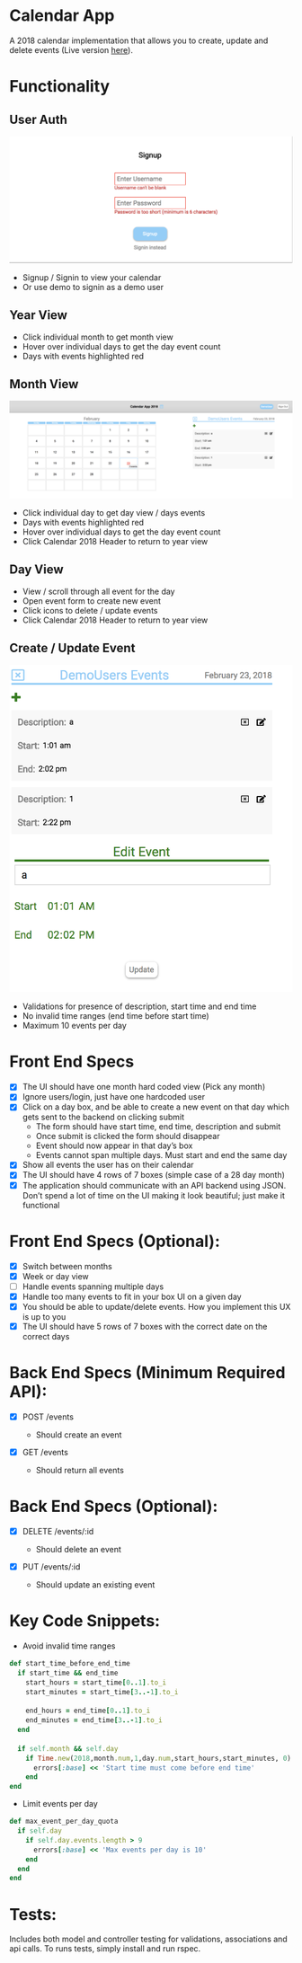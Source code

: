 # Calendar App
A 2018 calendar implementation that allows you to create, update and delete events (Live version [here](https://calendar2018.herokuapp.com/)).

# Functionality
## User Auth
![Optional Text](./app/assets/images/auth.png)
  * Signup / Signin to view your calendar
  * Or use demo to signin as a demo user

## Year View
  * Click individual month to get month view
  * Hover over individual days to get the day event count
  * Days with events highlighted red

## Month View
![Optional Text](./app/assets/images/hover.png)
  * Click individual day to get day view / days events
  * Days with events highlighted red
  * Hover over individual days to get the day event count
  * Click Calendar 2018 Header to return to year view

## Day View
  * View / scroll through all event for the day
  * Open event form to create new event
  * Click icons to delete / update events
  * Click Calendar 2018 Header to return to year view

## Create / Update Event
![Optional Text](./app/assets/images/edit.png)
  * Validations for presence of description, start time and end time
  * No invalid time ranges (end time before start time)
  * Maximum 10 events per day

# Front End Specs
 - [x] The UI should have one month hard coded view (Pick any month)
 - [x] Ignore users/login, just have one hardcoded user
 - [x] Click on a day box, and be able to create a new event on that day which gets sent to the backend on clicking submit
   * The form should have start time, end time, description and submit
   * Once submit is clicked the form should disappear
   * Event should now appear in that day’s box
   * Events cannot span multiple days. Must start and end the same day
 - [x] Show all events the user has on their calendar
 - [x] The UI should have 4 rows of 7 boxes (simple case of a 28 day month)
 - [x] The application should communicate with an API backend using JSON. Don’t spend a lot of time on the UI making it look beautiful; just make it functional

# Front End Specs (Optional):
- [x] Switch between months
- [x] Week or day view
- [ ] Handle events spanning multiple days
- [x] Handle too many events to fit in your box UI on a given day
- [x] You should be able to update/delete events. How you implement this UX is up to you
- [x] The UI should have 5 rows of 7 boxes with the correct date on the correct days

# Back End Specs (Minimum Required API):
- [x] POST /events
  * Should create an event

- [x] GET /events
  * Should return all events

# Back End Specs (Optional):
- [x] DELETE /events/:id
  * Should delete an event

- [x] PUT /events/:id
  * Should update an existing event

# Key Code Snippets:
* Avoid invalid time ranges
```ruby
def start_time_before_end_time
  if start_time && end_time
    start_hours = start_time[0..1].to_i
    start_minutes = start_time[3..-1].to_i

    end_hours = end_time[0..1].to_i
    end_minutes = end_time[3..-1].to_i
  end

  if self.month && self.day
    if Time.new(2018,month.num,1,day.num,start_hours,start_minutes, 0) > Time.new(2018,month.num,1,day.num,end_hours,end_minutes, 0)
      errors[:base] << 'Start time must come before end time'
    end
end
```
* Limit events per day
```ruby
def max_event_per_day_quota
  if self.day
    if self.day.events.length > 9
      errors[:base] << 'Max events per day is 10'
    end
  end
end
```

# Tests:
Includes both model and controller testing for validations, associations and api calls.  To runs tests, simply install and run rspec.

